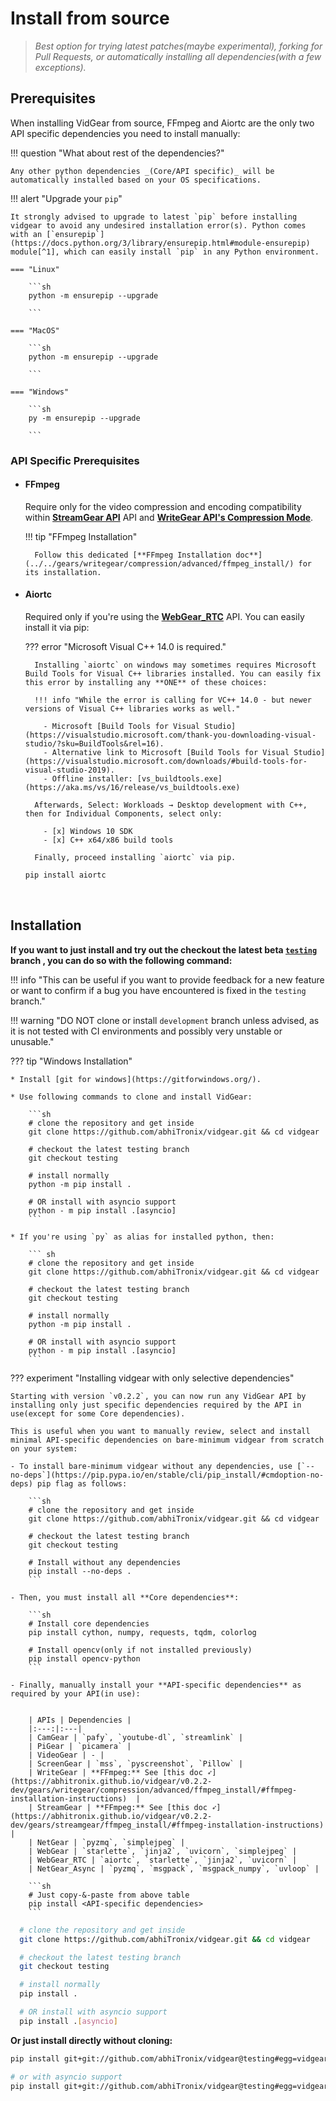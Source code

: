 <!--
===============================================
vidgear library source-code is deployed under the Apache 2.0 License:

Copyright (c) 2019 Abhishek Thakur(@abhiTronix) <abhi.una12@gmail.com>

Licensed under the Apache License, Version 2.0 (the "License");
you may not use this file except in compliance with the License.
You may obtain a copy of the License at

   http://www.apache.org/licenses/LICENSE-2.0

Unless required by applicable law or agreed to in writing, software
distributed under the License is distributed on an "AS IS" BASIS,
WITHOUT WARRANTIES OR CONDITIONS OF ANY KIND, either express or implied.
See the License for the specific language governing permissions and
limitations under the License.
===============================================
-->

# Install from source


> _Best option for trying latest patches(maybe experimental), forking for Pull Requests, or automatically installing all dependencies(with a few exceptions)._


## Prerequisites

When installing VidGear from source, FFmpeg and Aiortc are the only two API specific dependencies you need to install manually:

!!! question "What about rest of the dependencies?"

    Any other python dependencies _(Core/API specific)_ will be automatically installed based on your OS specifications.
    

!!! alert "Upgrade your `pip`"

    It strongly advised to upgrade to latest `pip` before installing vidgear to avoid any undesired installation error(s). Python comes with an [`ensurepip`](https://docs.python.org/3/library/ensurepip.html#module-ensurepip) module[^1], which can easily install `pip` in any Python environment.

    === "Linux"

        ```sh
        python -m ensurepip --upgrade
        
        ```

    === "MacOS"

        ```sh
        python -m ensurepip --upgrade
        
        ```

    === "Windows"

        ```sh
        py -m ensurepip --upgrade
        
        ```


### API Specific Prerequisites

* #### FFmpeg 

    Require only for the video compression and encoding compatibility within [**StreamGear API**](../../gears/streamgear/overview/) API and [**WriteGear API's Compression Mode**](../../gears/writegear/compression/overview/). 

    !!! tip "FFmpeg Installation"

        Follow this dedicated [**FFmpeg Installation doc**](../../gears/writegear/compression/advanced/ffmpeg_install/) for its installation.


* #### Aiortc

    Required only if you're using the [**WebGear_RTC**](../../gears/webgear_rtc/overview/) API. You can easily install it via pip:

    ??? error "Microsoft Visual C++ 14.0 is required."
        
        Installing `aiortc` on windows may sometimes requires Microsoft Build Tools for Visual C++ libraries installed. You can easily fix this error by installing any **ONE** of these choices:

        !!! info "While the error is calling for VC++ 14.0 - but newer versions of Visual C++ libraries works as well."

          - Microsoft [Build Tools for Visual Studio](https://visualstudio.microsoft.com/thank-you-downloading-visual-studio/?sku=BuildTools&rel=16).
          - Alternative link to Microsoft [Build Tools for Visual Studio](https://visualstudio.microsoft.com/downloads/#build-tools-for-visual-studio-2019).
          - Offline installer: [vs_buildtools.exe](https://aka.ms/vs/16/release/vs_buildtools.exe)

        Afterwards, Select: Workloads → Desktop development with C++, then for Individual Components, select only:

          - [x] Windows 10 SDK
          - [x] C++ x64/x86 build tools

        Finally, proceed installing `aiortc` via pip.

    ```sh
    pip install aiortc
    ``` 

&nbsp;

## Installation

**If you want to just install and try out the checkout the latest beta [`testing`](https://github.com/abhiTronix/vidgear/tree/testing) branch , you can do so with the following command:**

!!! info "This can be useful if you want to provide feedback for a new feature or want to confirm if a bug you have encountered is fixed in the `testing` branch."

!!! warning "DO NOT clone or install `development` branch unless advised, as it is not tested with CI environments and possibly very unstable or unusable."

??? tip "Windows Installation"
  
    * Install [git for windows](https://gitforwindows.org/).

    * Use following commands to clone and install VidGear:

        ```sh
        # clone the repository and get inside
        git clone https://github.com/abhiTronix/vidgear.git && cd vidgear

        # checkout the latest testing branch
        git checkout testing

        # install normally
        python -m pip install .

        # OR install with asyncio support
        python - m pip install .[asyncio]
        ```
        
    * If you're using `py` as alias for installed python, then:

        ``` sh
        # clone the repository and get inside
        git clone https://github.com/abhiTronix/vidgear.git && cd vidgear

        # checkout the latest testing branch
        git checkout testing

        # install normally
        python -m pip install .

        # OR install with asyncio support
        python - m pip install .[asyncio]
        ```

??? experiment "Installing vidgear with only selective dependencies"

    Starting with version `v0.2.2`, you can now run any VidGear API by installing only just specific dependencies required by the API in use(except for some Core dependencies). 

    This is useful when you want to manually review, select and install minimal API-specific dependencies on bare-minimum vidgear from scratch on your system:
    
    - To install bare-minimum vidgear without any dependencies, use [`--no-deps`](https://pip.pypa.io/en/stable/cli/pip_install/#cmdoption-no-deps) pip flag as follows:

        ```sh
        # clone the repository and get inside
        git clone https://github.com/abhiTronix/vidgear.git && cd vidgear

        # checkout the latest testing branch
        git checkout testing

        # Install without any dependencies
        pip install --no-deps .
        ```

    - Then, you must install all **Core dependencies**:

        ```sh
        # Install core dependencies
        pip install cython, numpy, requests, tqdm, colorlog

        # Install opencv(only if not installed previously)
        pip install opencv-python 
        ```

    - Finally, manually install your **API-specific dependencies** as required by your API(in use):


        | APIs | Dependencies |
        |:---:|:---|
        | CamGear | `pafy`, `youtube-dl`, `streamlink` |
        | PiGear | `picamera` |
        | VideoGear | - |
        | ScreenGear | `mss`, `pyscreenshot`, `Pillow` |
        | WriteGear | **FFmpeg:** See [this doc ➶](https://abhitronix.github.io/vidgear/v0.2.2-dev/gears/writegear/compression/advanced/ffmpeg_install/#ffmpeg-installation-instructions)  |
        | StreamGear | **FFmpeg:** See [this doc ➶](https://abhitronix.github.io/vidgear/v0.2.2-dev/gears/streamgear/ffmpeg_install/#ffmpeg-installation-instructions) |
        | NetGear | `pyzmq`, `simplejpeg` |
        | WebGear | `starlette`, `jinja2`, `uvicorn`, `simplejpeg` |
        | WebGear_RTC | `aiortc`, `starlette`, `jinja2`, `uvicorn` |
        | NetGear_Async | `pyzmq`, `msgpack`, `msgpack_numpy`, `uvloop` |
                    
        ```sh
        # Just copy-&-paste from above table
        pip install <API-specific dependencies>
        ```

```sh
  # clone the repository and get inside
  git clone https://github.com/abhiTronix/vidgear.git && cd vidgear

  # checkout the latest testing branch
  git checkout testing

  # install normally
  pip install .

  # OR install with asyncio support
  pip install .[asyncio]
```

**Or just install directly without cloning:**

```sh
pip install git+git://github.com/abhiTronix/vidgear@testing#egg=vidgear

# or with asyncio support
pip install git+git://github.com/abhiTronix/vidgear@testing#egg=vidgear[asyncio]
```

&nbsp;


[^1]: The `ensurepip` module was added to the Python standard library in Python 3.4.
